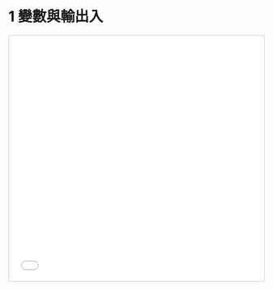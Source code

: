 # 1 變數與輸出入

<iframe src="//www.slideshare.net/slideshow/embed_code/key/HYYUIiaCEcbuIF" width="595" height="485" frameborder="0" marginwidth="0" marginheight="0" scrolling="no" style="border:1px solid #CCC; border-width:1px; margin-bottom:5px; max-width: 100%;" allowfullscreen> </iframe>
